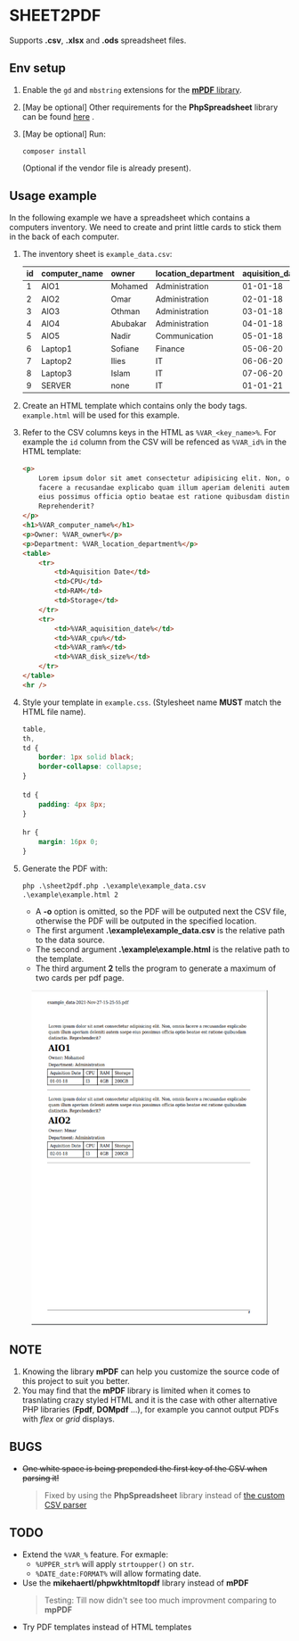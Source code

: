 # SHEET2PDF

Supports **.csv**, **.xlsx** and **.ods** spreadsheet files.

## Env setup

1. Enable the `gd` and `mbstring` extensions for the [**mPDF** library](https://mpdf.github.io/about-mpdf/requirements-v7.html).

2. [May be optional] Other requirements for the **PhpSpreadsheet** library can be found [here](https://github.com/PHPOffice/PhpSpreadsheet/blob/d5825a66822ce97d7d71478130b2f2b80f01a509/composer.json#L54) .

3. [May be optional] Run:

    ```text
    composer install
    ```

    (Optional if the vendor file is already present).

## Usage example

In the following example we have a spreadsheet which contains a computers inventory. We need to create and print little cards to stick them in the back of each computer.

1. The inventory sheet is `example_data.csv`:

    | id  | computer_name | owner    | location_department | aquisition_date | cpu    | ram   | disk_size |
    | --- | ------------- | -------- | ------------------- | --------------- | ------ | ----- | --------- |
    | 1   | AIO1          | Mohamed  | Administration      | 01-01-18        | I3     | 4GB   | 200GB     |
    | 2   | AIO2          | Omar     | Administration      | 02-01-18        | I3     | 4GB   | 200GB     |
    | 3   | AIO3          | Othman   | Administration      | 03-01-18        | I3     | 4GB   | 200GB     |
    | 4   | AIO4          | Abubakar | Administration      | 04-01-18        | I3     | 4GB   | 200GB     |
    | 5   | AIO5          | Nadir    | Communication       | 05-01-18        | I3     | 4GB   | 200GB     |
    | 6   | Laptop1       | Sofiane  | Finance             | 05-06-20        | I3     | 4GB   | 200GB     |
    | 7   | Laptop2       | Ilies    | IT                  | 06-06-20        | Ryzen5 | 16GB  | 1TB       |
    | 8   | Laptop3       | Islam    | IT                  | 07-06-20        | Ryzen5 | 16GB  | 1TB       |
    | 9   | SERVER        | none     | IT                  | 01-01-21        | Xeon   | 128GB | 64TB      |

2. Create an HTML template which contains only the body tags. `example.html` will be used for this example.
3. Refer to the CSV columns keys in the HTML as `%VAR_<key_name>%`. For example the `id` column from the CSV will be refenced as `%VAR_id%` in the HTML template:

    ```html
    <p>
        Lorem ipsum dolor sit amet consectetur adipisicing elit. Non, omnis
        facere a recusandae explicabo quam illum aperiam deleniti autem saepe
        eius possimus officia optio beatae est ratione quibusdam distinctio.
        Reprehenderit?
    </p>
    <h1>%VAR_computer_name%</h1>
    <p>Owner: %VAR_owner%</p>
    <p>Department: %VAR_location_department%</p>
    <table>
        <tr>
            <td>Aquisition Date</td>
            <td>CPU</td>
            <td>RAM</td>
            <td>Storage</td>
        </tr>
        <tr>
            <td>%VAR_aquisition_date%</td>
            <td>%VAR_cpu%</td>
            <td>%VAR_ram%</td>
            <td>%VAR_disk_size%</td>
        </tr>
    </table>
    <hr />
    ```

4. Style your template in `example.css`. (Stylesheet name **MUST** match the HTML file name).

    ```css
    table,
    th,
    td {
        border: 1px solid black;
        border-collapse: collapse;
    }

    td {
        padding: 4px 8px;
    }

    hr {
        margin: 16px 0;
    }
    ```

5. Generate the PDF with:

    ```text
    php .\sheet2pdf.php .\example\example_data.csv .\example\example.html 2
    ```

    - A **-o** option is omitted, so the PDF will be outputed next the CSV file, otherwise the PDF will be outputed in the specified location.
    - The first argument **.\example\example_data.csv** is the relative path to the data source.
    - The second argument **.\example\example.html** is the relative path to the template.
    - The third argument **2** tells the program to generate a maximum of two cards per pdf page.

<div align="center">
    <img src="./example/example_data-2021-Nov-27-15-25-55.png" alt="Generated PDF first page" height="600" />
</div>

## NOTE

1. Knowing the library **mPDF** can help you customize the source code of this project to suit you better.
2. You may find that the **mPDF** library is limited when it comes to trasnlating crazy styled HTML and it is the case with other alternative PHP libraries (**Fpdf**, **DOMpdf** ...), for example you cannot output PDFs with _flex_ or _grid_ displays.

## BUGS

-   ~~One white space is being prepended the first key of the CSV when parsing it!~~
    > Fixed by using the **PhpSpreadsheet** library instead of [the custom CSV parser](https://github.com/medilies/sheet2pdf/commit/536978593a4fa6ec28b265f0c19526a7363021ec#diff-9aaba009e17d6fe971f53cd683e9e617e9bcbf94d7e053ed0d60480d27c2d7baL73)

## TODO

-   Extend the `%VAR_%` feature. For exmaple:
    -   `%UPPER_str%` will apply `strtoupper()` on `str`.
    -   `%DATE_date:FORMAT%` will allow formating date.
-   Use the **mikehaertl/phpwkhtmltopdf** library instead of **mPDF**
    > Testing: Till now didn't see too much improvment comparing to **mpPDF**
-   Try PDF templates instead of HTML templates
